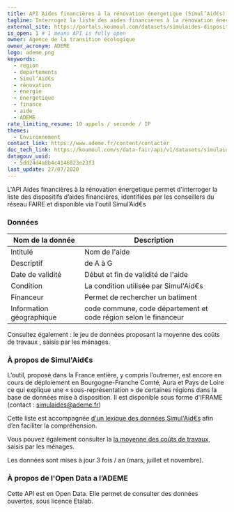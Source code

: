 ```yaml
---
title: API Aides financières à la rénovation énergetique (Simul’Aid€s)
tagline: Interrogez la liste des aides financières à la rénovation énergétique des bâtiments
external_site: https://portals.koumoul.com/datasets/simulaides-dispositifs-2019-10?portalId=Zjis3jaRI
is_open: 1 # 1 means API is fully open
owner: Agence de la transition écologique
owner_acronym: ADEME
logo: ademe.png
keywords:
  - region
  - departements
  - Simul’Aid€s
  - rénovation
  - énergie
  - énergetique
  - finance
  - aide
  - ADEME
rate_limiting_resume: 10 appels / seconde / IP
themes:
  - Environnement
contact_link: https://www.ademe.fr/content/contacter
doc_tech_link: https://koumoul.com/s/data-fair/api/v1/datasets/simulaides-dispositifs-2019-10/api-docs.json
datagouv_uuid:
  - 5dd24d4a8b4c4146823e23f3
last_update: 27/07/2020
---
```


L'API Aides financières à la rénovation énergetique permet d'interroger la liste des dispositifs d’aides financières, identifiées par les conseillers du réseau FAIRE et disponible via l'outil <External href="https://www.faire.gouv.fr/aides-de-financement/simulaides">Simul’Aid€s</External>

### Données

| Nom de la donnée         | Description                                                      |
| ------------------------ | ---------------------------------------------------------------- |
| Intitulé                 | Nom de l'aide                                                    |
| Descriptif               | de A à G                                                         |
| Date de validité         | Début et fin de validité de l'aide                               |
| Condition                | La condition utilisée par Simul'Aid€s                            |
| Financeur                | Permet de rechercher un batiment                                 |
| Information géographique | code commune, code département et code région selon le financeur |

Consultez également : le jeu de données proposant la moyenne des coûts de travaux , saisis par les ménages.

### À propos de Simul'Aid€s

L’outil, proposé dans la France entière, y compris l’outremer, est encore en cours de déploiement en Bourgogne-Franche Comté, Aura et Pays de Loire ce qui explique une « sous-représentation » de certaines régions dans la base de données mise à disposition. Il est disponible sous forme d'IFRAME (contact : <a href='mailto:simulaides@ademe.fr'>simulaides@ademe.fr</a>)

Cette liste est accompagnée [d'un lexique des données Simul'Aid€s](https://koumoul.com/static/ademe/Lexique%20des%20donnees%20Simulaides.pdf) afin d’en faciliter la compréhension.

Vous pouvez également consulter la [la moyenne des coûts de travaux](https://portals.koumoul.com/datasets/couts-des-travaux-de-renovation-energetique?portalId=Zjis3jaRI), saisis par les ménages.

Les données sont mises à jour 3 fois / an (mars, juillet et novembre).

### À propos de l'Open Data a l’ADEME

Cette API est en Open Data. Elle permet de consulter des données ouvertes, <External href="https://www.etalab.gouv.fr/licence-ouverte-open-licence">sous licence Etalab</External>.
